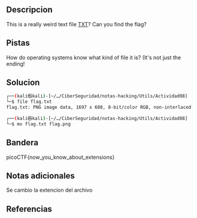 ## Descripcion

This is a really weird text file [TXT](https://jupiter.challenges.picoctf.org/static/e7e5d188621ee705ceeb0452525412ef/flag.txt)? Can you find the flag?

## Pistas

How do operating systems know what kind of file it is? (It's not just the ending!

## Solucion
``` bash 
┌──(kali㉿kali)-[~/…/CiberSeguridad/notas-hacking/Utils/Actividad08]
└─$ file flag.txt 
flag.txt: PNG image data, 1697 x 608, 8-bit/color RGB, non-interlaced
                                                                                                                                                                                                                           
┌──(kali㉿kali)-[~/…/CiberSeguridad/notas-hacking/Utils/Actividad08]
└─$ mv flag.txt flag.png

```

## Bandera

picoCTF{now_you_know_about_extensions}


## Notas adicionales
Se cambio la extencion del archivo 

## Referencias
